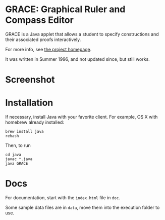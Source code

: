 # GRACE: Graphical Ruler and Compass Editor

GRACE is a Java applet that allows a student to specify constructions and their associated proofs interactively.

For more info, see [the project homepage](https://www.cs.rice.edu/~jwarren/grace/).

It was written in Summer 1996, and not updated since, but still works. 

# Screenshot


# Installation

If necessary, install Java with your favorite client. For example, OS X with homebrew already installed:

```
brew install java
rehash
```

Then, to run
```
cd java
javac *.java
java GRACE
```

# Docs

For documentation, start with the `index.html` file in `doc`.

Some sample data files are in `data`, move them into the execution folder to use.
